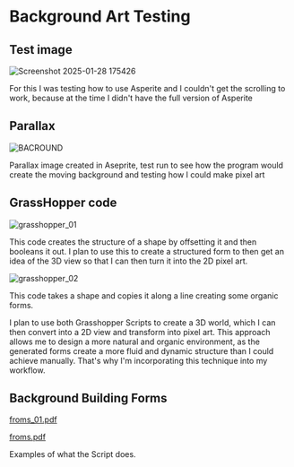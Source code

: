 # Background Art Testing


## Test image

![Screenshot 2025-01-28 175426](https://github.com/user-attachments/assets/78c5d82a-d40c-47dd-880a-c90ea7b4054b)

For this I was testing how to use Asperite and I couldn't get the scrolling to work, because at the time I didn't have the full version of Asperite 

## Parallax 
![BACROUND](https://github.com/user-attachments/assets/035c1e77-a801-4437-95c7-b3d979fb9dd4)

Parallax image created in Aseprite, test run to see how the program would create the moving background and testing how I could make pixel art 

## GrassHopper code 
![grasshopper_01](https://github.com/user-attachments/assets/b96f2081-ef46-4848-b623-ac8efa4f56ff)

This code creates the structure of a shape by offsetting it and then booleans it out. I plan to use this to create a structured form to then get an idea of the 3D view so that I can then turn it into the 2D pixel art.


![grasshopper_02](https://github.com/user-attachments/assets/e627b5f6-481a-43d6-a111-ec410ceca29d)

This code takes a shape and copies it along a line creating some organic forms.

I plan to use both Grasshopper Scripts to create a 3D world, which I can then convert into a 2D view and transform into pixel art. This approach allows me to design a more natural and organic environment, as the generated forms create a more fluid and dynamic structure than I could achieve manually. That's why I'm incorporating this technique into my workflow.


## Background Building Forms 
[froms_01.pdf](https://github.com/user-attachments/files/18715590/froms_01.pdf)

[froms.pdf](https://github.com/user-attachments/files/18715604/froms.pdf)

Examples of what the Script does.
